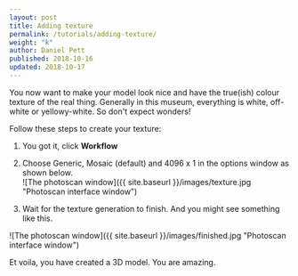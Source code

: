 ```yaml
---
layout: post
title: Adding texture
permalink: /tutorials/adding-texture/
weight: "k"
author: Daniel Pett
published: 2018-10-16
updated: 2018-10-17
---
```


You now want to make your model look nice and have the true(ish) colour texture of the real thing. Generally in this museum, everything is white, off-white or yellowy-white. So don't expect wonders!

Follow these steps to create your texture:

1. You got it, click **Workflow**
2. Choose Generic, Mosaic (default) and 4096 x 1 in the options window as shown below.<br />
![The photoscan window]({{ site.baseurl }}/images/texture.jpg "Photoscan interface window")

3. Wait for the texture generation to finish. And you might see something like this.<br />

![The photoscan window]({{ site.baseurl }}/images/finished.jpg "Photoscan interface window")

Et voila, you have created a 3D model. You are amazing. 
